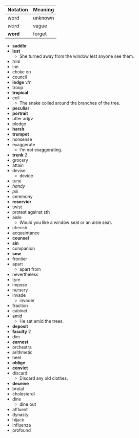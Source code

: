 | Notation | Meaning |
| -------- | ------- |
| word     | unknown |
| _word_   | vague   |
| **word** | forget  |

- **saddle**
- **lest**
  - She turned away from the window lest anyone see them.
- _trial_
- inn
- choke on
- council
- **lodge** v/n
- troop
- **tropical**
- coil
  - The snake coiled around the branches of the tree.
- **peculiar**
- **portrait**
- utter adj/v
- pledge
- **harsh**
- **trumpet**
- nonsense
- exaggerate
  - I’m not exaggerating.
- **trunk** 2
- grocery
- attain
- devise
  - device
- tune
- _handy_
- _pill_
- ceremony
- **reservior**
- twist
- protest against sth
- aisle
  - Would you like a window seat or an aisle seat.
- cherish
- acquaintance
- **counsel**
- **sin**
- companion
- **sow**
- frontier
- apart
  - apart from
- nevertheless
- tyre
- impose
- nursery
- invade
  - invader
- fraction
- cabinet
- amid
  - He sat amid the trees.
- **deposit**
- **faculty** 2
- dim
- **earnest**
- orchestra
- arithmetic
- heel
- **oblige**
- **convict**
- discard
  - Discard any old clothes.
- **deceive**
- brutal
- cholesterol
- dine
  - dine out
- affluent
- dynasty
- hijack
- influenza
- profound

